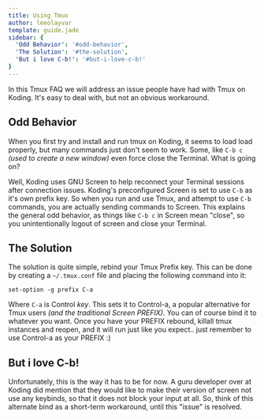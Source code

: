 ```yaml
---
title: Using Tmux
author: leeolayvar
template: guide.jade
sidebar: {
  'Odd Behavior': '#odd-behavior',
  'The Solution': '#the-solution',
  'But i love C-b!': '#but-i-love-c-b!'
}
---
```


In this Tmux FAQ we will address an issue people have had with Tmux on Koding.
It's easy to deal with, but not an obvious workaround.

## Odd Behavior

When you first try and install and run tmux on Koding, it seems to load
load properly, but many commands just don't seem to work. Some, like `C-b c`
*(used to create a new window)* even force close the Terminal. What is going
on?

Well, Koding uses GNU Screen to help reconnect your Terminal sessions after
connection issues. Koding's preconfigured Screen is set to use `C-b` as it's
own prefix key. So when you run and use Tmux, and attempt to use `C-b`
commands, you are actually sending commands to Screen. This explains the
general odd behavior, as things like `C-b c` in Screen mean "close",
so you unintentionally logout of screen and close your Terminal.

## The Solution

The solution is quite simple, rebind your Tmux Prefix key. This can be
done by creating a `~/.tmux.conf` file and placing the following command
into it:

```
set-option -g prefix C-a
```

Where `C-a` is Control *key*. This sets it to Control-a, a popular alternative
for Tmux users *(and the traditional Screen PREFIX)*. You can of course bind
it to whatever you want. Once you have your PREFIX rebound, killall tmux
instances and reopen, and it will run just like you expect.. just remember
to use Control-a as your PREFIX :)

## But i love C-b!

Unfortunately, this is the way it has to be for now. A guru developer over at
Koding did mention that they would like to make their version of screen 
not use any keybinds, so that it does not block your input at all. So, think
of this alternate bind as a short-term workaround, until this "issue" is
resolved.

